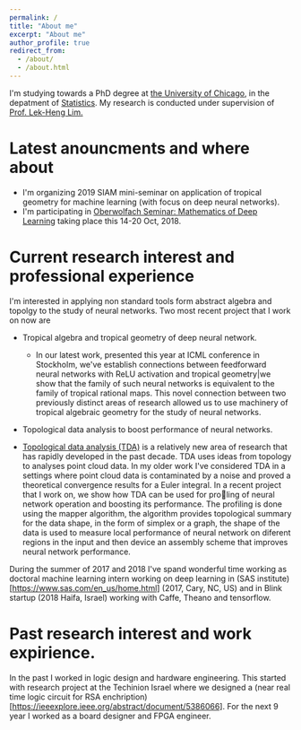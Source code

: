 ```yaml
---
permalink: /
title: "About me"
excerpt: "About me"
author_profile: true
redirect_from: 
  - /about/
  - /about.html
---
```



I'm studying towards a PhD degree at [the University of Chicago](https://www.uchicago.edu/), in the depatment of [Statistics](https://galton.uchicago.edu/). My research is conducted under supervision of [Prof. Lek-Heng Lim.](https://www.stat.uchicago.edu/~lekheng/)

# Latest anouncments and where about 
- I'm organizing 2019 SIAM mini-seminar on application of tropical
geometry for machine learning (with focus on deep neural networks). 
- I'm participating in [Oberwolfach Seminar: Mathematics of Deep Learning](https://www.mfo.de/occasion/1842b/www_view) taking place this 14-20 Oct, 2018. 


# Current research interest and professional experience 

I'm interested in applying non standard tools form abstract algebra and topolgy to the study of neural networks. Two most recent project that I work on now are

* Tropical algebra and tropical geometry of deep neural network.   
   - In our latest work, presented this year at ICML conference in Stockholm, we've establish connections
between feedforward neural networks with ReLU activation and tropical
geometry|we show that the family of such neural networks is equivalent
to the family of tropical rational maps. This novel connection between two previously distinct areas of research allowed us to use machinery of tropical algebraic geometry for the study of neural networks. 


* Topological data analysis to boost performance of neural networks.

 - [Topological data analysis (TDA)](https://en.wikipedia.org/wiki/Topological_data_analysis) is a relatively
new area of research that has rapidly developed in the past decade. TDA
uses ideas from topology to analyses point cloud data. In my older work
I've considered TDA in a settings where point cloud data is
contaminated by a noise and proved a theoretical convergence results for
a Euler integral. In a recent project that I work on, we show how TDA can be used for proling
of neural network operation and boosting its performance. The profiling
is done using the mapper algorithm, the algorithm provides topological
summary for the data shape, in the form of simplex or a graph, the shape
of the data is used to measure local performance of neural network on
diferent regions in the input and  then device an assembly scheme that improves
neural network performance.

During the summer of 2017 and 2018 I've spand wonderful time working as doctoral machine learning intern working on deep learning in (SAS institute)[https://www.sas.com/en_us/home.html] (2017, Cary, NC, US) and in Blink startup (2018 Haifa, Israel) working with Caffe, Theano and tensorflow.  

# Past research interest and work expirience. 

In the past I worked in logic design and hardware engineering. This started with research project at the Techinion Israel where we designed a (near real time logic circuit for RSA enchription)[https://ieeexplore.ieee.org/abstract/document/5386066]. For the next 9 year I worked as a board designer and FPGA engineer. 



